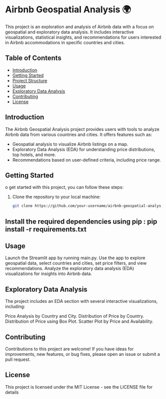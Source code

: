 # Airbnb Geospatial Analysis 🌍

This project is an exploration and analysis of Airbnb data with a focus on geospatial and exploratory data analysis. It includes interactive visualizations, statistical insights, and recommendations for users interested in Airbnb accommodations in specific countries and cities.

## Table of Contents

- [Introduction](#introduction)
- [Getting Started](#getting-started)
- [Project Structure](#project-structure)
- [Usage](#usage)
- [Exploratory Data Analysis](#exploratory-data-analysis)
- [Contributing](#contributing)
- [License](#license)

## Introduction

The Airbnb Geospatial Analysis project provides users with tools to analyze Airbnb data from various countries and cities. It offers features such as:

- Geospatial analysis to visualize Airbnb listings on a map.
- Exploratory Data Analysis (EDA) for understanding price distributions, top hotels, and more.
- Recommendations based on user-defined criteria, including price range.

## Getting Started
o get started with this project, you can follow these steps:

1. Clone the repository to your local machine:

   ```bash
   git clone https://github.com/your-username/airbnb-geospatial-analysis.git
## Install the required dependencies using pip : pip install -r requirements.txt

## Usage
Launch the Streamlit app by running main.py.
Use the app to explore geospatial data, select countries and cities, set price filters, and view recommendations.
Analyze the exploratory data analysis (EDA) visualizations for insights into Airbnb data.

## Exploratory Data Analysis
The project includes an EDA section with several interactive visualizations, including:

Price Analysis by Country and City.
Distribution of Price by Country.
Distribution of Price using Box Plot.
Scatter Plot by Price and Availability.

## Contributing
Contributions to this project are welcome! If you have ideas for improvements, new features, or bug fixes, please open an issue or submit a pull request.

## License
This project is licensed under the MIT License - see the LICENSE file for details

